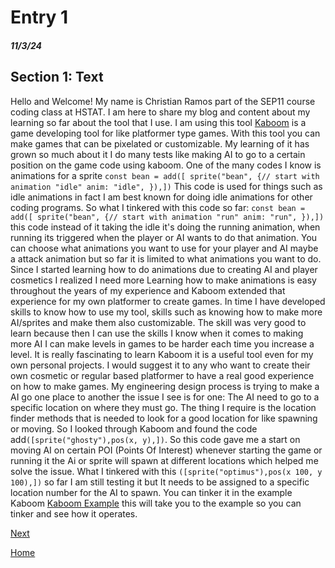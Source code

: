# Entry 1
##### 11/3/24

## Section 1: Text
Hello and Welcome! My name is Christian Ramos part of the SEP11 course coding class at HSTAT. 
I am here to share my blog and content about my learning so far about the tool that I use. 
I am using this tool [Kaboom](https://kaboomjs.com) is a game developing tool for like platformer type games. With this tool you can make games that can be pixelated or 
customizable. My learning of it has grown so much about it I do many tests like making AI to go to a certain position on the game code using kaboom.
One of the many codes I know is animations for a sprite ```const bean = add([ sprite("bean", {// start with animation "idle" anim: "idle", }),])``` 
This code is used for things such as idle animations in fact I am best known for doing idle animations for other coding programs.
So what I tinkered with this code so far: ```const bean = add([ sprite("bean", {// start with animation "run" anim: "run", }),])``` 
this code instead of it taking the idle it's doing the running animation, when running its triggered when the player or AI wants to do that animation.
You can choose what animations you want to use for your player and AI maybe a attack animation but so far it is limited to what animations you want to do.
Since I started learning how to do animations due to creating AI and player cosmetics I realized I need more
Learning how to make animations is easy throughout the years of my experience and Kaboom extended that experience for my own platformer
to create games. In time I have developed skills to know how to use my tool, skills such as knowing how to make more AI/sprites and make them also customizable.
The skill was very good to learn because then I can use the skills I know when it comes to making more AI I can make levels in games to be harder each time you increase a level.
It is really fascinating to learn Kaboom it is a useful tool even for my own personal projects. 
I would suggest it to any who want to create their own cosmetic or regular based platformer to have a real good experience on how to make games. 
My engineering design process is trying to make a AI go one place to another the issue I see is for one: The AI need to go to a specific location on where they must go. 
The thing I require is the location finder methods that is needed to look for a good location for like spawning or moving. 
So I looked through Kaboom and found the code add`([sprite("ghosty"),pos(x, y),])`.
So this code gave me a start on moving AI on certain POI (Points Of Interest) whenever starting the game or running it the Ai or sprite will spawn at different locations 
which helped me solve the issue. What I tinkered with this `([sprite("optimus"),pos(x 100, y 100),])` so far I am still testing it but It needs to be assigned to a specific location 
number  for the AI to spawn. You can tinker it in the example Kaboom [Kaboom Example](https://kaboomjs.com/play?example=add) this will take you to the example so you can tinker and see 
how it operates.





[Next](entry02.md)

[Home](../README.md)
